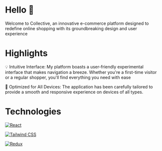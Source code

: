 # Hello 👋

Welcome to Collective, an innovative e-commerce platform designed to redefine online shopping with its groundbreaking design and user experience

# Highlights

💡 Intuitive Interface: My platform boasts a user-friendly experimental interface that makes navigation a breeze. Whether you're a first-time visitor or a regular shopper, you'll find everything you need with ease

🚀 Optimized for All Devices: The application has been carefully tailored to provide a smooth and responsive experience on devices of all types. 

# Technologies

[![React](https://img.shields.io/badge/React-gray?style=for-the-badge&logo=react&logoColor=61DAFB)](https://reactjs.org/)

[![Tailwind CSS](https://img.shields.io/badge/Tailwind%20CSS-0F172A?style=for-the-badge&logo=tailwind-css&logoColor=white)](https://tailwindcss.com/)

[![Redux](https://img.shields.io/badge/Redux-764ABC?style=for-the-badge&logo=redux&logoColor=white)](https://redux.js.org/)
